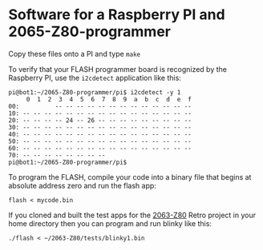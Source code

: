 # Software for a Raspberry PI and 2065-Z80-programmer

Copy these files onto a PI and type `make`

To verify that your FLASH programmer board is recognized by the Raspberry PI,
use the `i2cdetect` application like this:

```
pi@bot1:~/2065-Z80-programmer/pi$ i2cdetect -y 1
     0  1  2  3  4  5  6  7  8  9  a  b  c  d  e  f
00:          -- -- -- -- -- -- -- -- -- -- -- -- -- 
10: -- -- -- -- -- -- -- -- -- -- -- -- -- -- -- -- 
20: -- -- -- -- 24 -- 26 -- -- -- -- -- -- -- -- -- 
30: -- -- -- -- -- -- -- -- -- -- -- -- -- -- -- -- 
40: -- -- -- -- -- -- -- -- -- -- -- -- -- -- -- -- 
50: -- -- -- -- -- -- -- -- -- -- -- -- -- -- -- -- 
60: -- -- -- -- -- -- -- -- -- -- -- -- -- -- -- -- 
70: -- -- -- -- -- -- -- --                         
pi@bot1:~/2065-Z80-programmer/pi$ 
```

To program the FLASH, compile your code into a binary file
that begins at absolute address zero and run the flash app:

	flash < mycode.bin

If you cloned and built the test apps for the [2063-Z80](https://github.com/johnwinans/2063-Z80) Retro
project in your home directory then you can program and run blinky like this:

	./flash < ~/2063-Z80/tests/blinky1.bin

